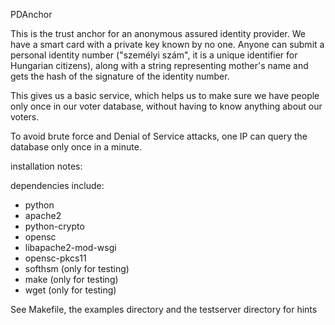 PDAnchor

This is the trust anchor for an anonymous assured identity provider.
We have a smart card with a private key known by no one.
Anyone can submit a personal identity number ("személyi szám",
it is a unique identifier for Hungarian citizens), along with a string
representing mother's name and gets
the hash of the signature of the identity number.

This gives us a basic service, which helps us to make sure we have
people only once in our voter database, without having to know
anything about our voters.

To avoid brute force and Denial of Service attacks,
one IP can query the database only once in a minute.


installation notes:

dependencies include:

 - python
 - apache2
 - python-crypto
 - opensc
 - libapache2-mod-wsgi
 - opensc-pkcs11
 - softhsm (only for testing)
 - make (only for testing)
 - wget (only for testing)

See Makefile, the examples directory and the testserver directory for hints

